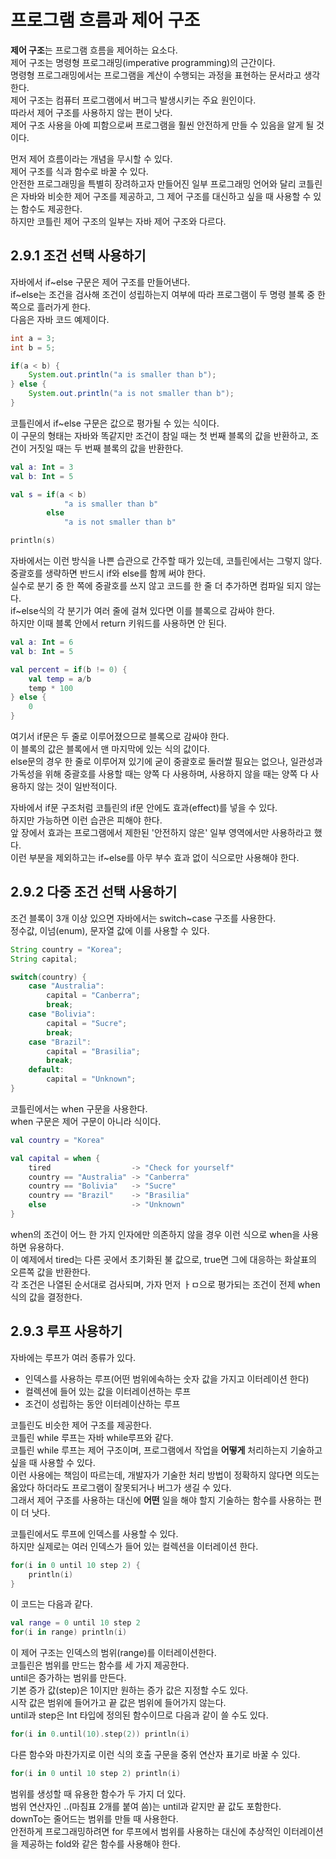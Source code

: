 # 프로그램 흐름과 제어 구조
**제어 구조**는 프로그램 흐름을 제어하는 요소다.  
제어 구조는 명령형 프로그래밍(imperative programming)의 근간이다.  
명령형 프로그래밍에서는 프로그램을 계산이 수행되는 과정을 표현하는 문서라고 생각한다.  
제어 구조는 컴퓨터 프로그램에서 버그극 발생시키는 주요 원인이다.  
따라서 제어 구조를 사용하지 않는 편이 낫다.  
제어 구조 사용을 아예 피함으로써 프로그램을 훨씬 안전하게 만들 수 있음을 알게 될 것이다.

먼저 제어 흐름이라는 개념을 무시할 수 있다.  
제어 구조를 식과 함수로 바꿀 수 있다.  
안전한 프로그래밍을 특별히 장려하고자 만들어진 일부 프로그래밍 언어와 달리 코틀린은 자바와 비슷한 제어 구조를 제공하고, 그 제어 구조를 대신하고 싶을 때 사용할 수 있는 함수도 제공한다.  
하지만 코틀린 제어 구조의 일부는 자바 제어 구조와 다르다.

## 2.9.1 조건 선택 사용하기
자바에서 if~else 구문은 제어 구조를 만들어낸다.  
if~else는 조건을 검사해 조건이 성립하는지 여부에 따라 프로그램이 두 명령 블록 중 한 쪽으로 흘러가게 한다.  
다음은 자바 코드 예제이다.
```java
int a = 3;
int b = 5;

if(a < b) {
    System.out.println("a is smaller than b");
} else {
    System.out.println("a is not smaller than b");
}
```
코틀린에서 if~else 구문은 값으로 평가될 수 있는 식이다.  
이 구문의 형태는 자바와 똑같지만 조건이 참일 때는 첫 번째 블록의 값을 반환하고, 조건이 거짓일 때는 두 번째 블록의 값을 반환한다.
```kotlin
val a: Int = 3
val b: Int = 5

val s = if(a < b)
            "a is smaller than b"
        else
            "a is not smaller than b"

println(s)
```
자바에서는 이런 방식을 나쁜 습관으로 간주할 때가 있는데, 코틀린에서는 그렇지 않다.  
중괄호를 생략하면 반드시 if와 else를 함께 써야 한다.  
실수로 분기 중 한 쪽에 중괄호를 쓰지 않고 코드를 한 줄 더 추가하면 컴파일 되지 않는다.  
if~else식의 각 분기가 여러 줄에 걸쳐 있다면 이를 블록으로 감싸야 한다.  
하지만 이때 블록 안에서 return 키워드를 사용하면 안 된다.
```kotlin
val a: Int = 6
val b: Int = 5

val percent = if(b != 0) {
    val temp = a/b
    temp * 100
} else {
    0
}
```
여기서 if문은 두 줄로 이루어졌으므로 블록으로 감싸야 한다.  
이 블록의 값은 블록에서 맨 마지막에 있는 식의 값이다.  
else문의 경우 한 줄로 이루어져 있기에 굳이 중괄호로 둘러쌀 필요는 없으나, 일관성과 가독성을 위해 중괄호를 사용할 때는 양쪽 다 사용하며, 사용하지 않을 때는 양쪽 다 사용하지 않는 것이 일반적이다.  

자바에서 if문 구조처럼 코틀린의 if문 안에도 효과(effect)를 넣을 수 있다.  
하지만 가능하면 이런 습관은 피해야 한다.  
앞 장에서 효과는 프로그램에서 제한된 '안전하지 않은' 일부 영역에서만 사용하라고 했다.  
이런 부분을 제외하고는 if~else를 아무 부수 효과 없이 식으로만 사용해야 한다.

## 2.9.2 다중 조건 선택 사용하기
조건 블록이 3개 이상 있으면 자바에서는 switch~case 구조를 사용한다.  
정수값, 이넘(enum), 문자열 값에 이를 사용할 수 있다.
```java
String country = "Korea";
String capital;

switch(country) {
    case "Australia":
        capital = "Canberra";
        break;
    case "Bolivia":
        capital = "Sucre";
        break;
    case "Brazil":
        capital = "Brasilia";
        break;
    default:
        capital = "Unknown";
}
```
코틀린에서는 when 구문을 사용한다.  
when 구문은 제어 구문이 아니라 식이다.
```kotlin
val country = "Korea"

val capital = when {
    tired                  -> "Check for yourself"
    country == "Australia" -> "Canberra"
    country == "Bolivia"   -> "Sucre"
    country == "Brazil"    -> "Brasilia"
    else                   -> "Unknown"
}
```
when의 조건이 어느 한 가지 인자에만 의존하지 않을 경우 이런 식으로 when을 사용하면 유용하다.  
이 예제에서 tired는 다른 곳에서 초기화된 불 값으로, true면 그에 대응하는 화살표의 오른쪽 값을 반환한다.  
각 조건은 나열된 순서대로 검사되며, 가자 먼저 ㅏㅁ으로 평가되는 조건이 전제 when 식의 값을 결정한다.

## 2.9.3 루프 사용하기
자바에는 루프가 여러 종류가 있다.
- 인덱스를 사용하는 루프(어떤 범위에속하는 숫자 값을 가지고 이터레이션 한다)
- 컬렉션에 들어 있는 값을 이터레이션하는 루프
- 조건이 성립하는 동안 이터레이샨하는 루프

코틀린도 비슷한 제어 구조를 제공한다.  
코틀린 while 루프는 자바 while루프와 같다.  
코틀린 while 루프는 제어 구조이며, 프로그램에서 작업을 **어떻게** 처리하는지 기술하고 싶을 때 사용할 수 있다.  
이런 사용에는 책임이 따르는데, 개발자가 기술한 처리 방법이 정확하지 않다면 의도는 옳았다 하더라도 프로그램이 잘못되거나 버그가 생길 수 있다.  
그래서 제어 구조를 사용하는 대신에 **어떤** 일을 해야 할지 기술하는 함수를 사용하는 편이 더 낫다.  

코틀린에서도 루프에 인덱스를 사용할 수 있다.  
하지만 실제로는 여러 인덱스가 들어 있는 컬렉션을 이터레이션 한다.
```kotlin
for(i in 0 until 10 step 2) {
    println(i)
}
```
이 코드는 다음과 같다.
```kotlin
val range = 0 until 10 step 2
for(i in range) println(i)
```
이 제어 구조는 인덱스의 범위(range)를 이터레이션한다.  
코틀린은 범위를 만드는 함수를 세 가지 제공한다.  
until은 증가하는 범위를 만든다.  
기본 증가 값(step)은 1이지만 원하는 증가 값은 지정할 수도 있다.  
시작 값은 범위에 들어가고 끝 값은 범위에 들어가지 않는다.  
until과 step은 Int 타입에 정의된 함수이므로 다음과 같이 쓸 수도 있다.
```kotlin
for(i in 0.until(10).step(2)) println(i)
```
다른 함수와 마찬가지로 이런 식의 호출 구문을 중위 연산자 표기로 바꿀 수 있다.  
```kotlin
for(i in 0 until 10 step 2) println(i)
```

범위를 생성할 때 유용한 함수가 두 가지 더 있다.  
범위 연산자인 ..(마침표 2개를 붙여 씀)는 until과 같지만 끝 값도 포함한다.  
downTo는 줄어드는 범위를 만들 때 사용한다.  
안전하게 프로그래밍하려면 for 루프에서 범위를 사용하는 대신에 추상적인 이터레이션을 제공하는 fold와 같은 함수를 사용해야 한다.